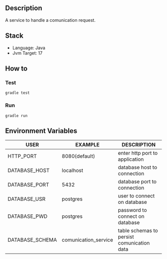 ## Description
A service to handle a comunication request.

## Stack
- Language: Java
- Jvm Target: 17

## How to
### Test
`gradle test`
### Run
`gradle run`

## Environment Variables

| USER                                     | EXAMPLE              | DESCRIPTION                                |
|------------------------------------------|----------------------|--------------------------------------------|
| HTTP_PORT                                | 8080(default)        | enter http port to application             |
| DATABASE_HOST                            | localhost            | database host to connection                |
| DATABASE_PORT                            | 5432                 | database port to connection                |
| DATABASE_USR                             | postgres             | user to connect on database                |
| DATABASE_PWD                             | postgres             | password to connect on database            |
| DATABASE_SCHEMA                          | comunication_service | table schemas to persist comunication data |
